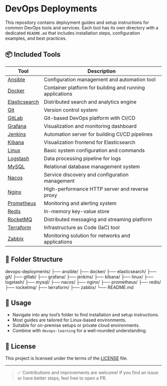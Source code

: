 # DevOps Deployments

This repository contains deployment guides and setup instructions for common DevOps tools and services. Each tool has its own directory with a dedicated `README.md` that includes installation steps, configuration examples, and best practices.

## 📦 Included Tools

| Tool         | Description                          |
|--------------|--------------------------------------|
| [Ansible](ansible/README.md)       | Configuration management and automation tool |
| [Docker](docker/README.md)         | Container platform for building and running applications |
| [Elasticsearch](elasticsearch/README.md) | Distributed search and analytics engine |
| [Git](git/README.md)               | Version control system |
| [GitLab](gitlab/README.md)         | Git-based DevOps platform with CI/CD |
| [Grafana](grafana/README.md)       | Visualization and monitoring dashboard |
| [Jenkins](jenkins/README.md)       | Automation server for building CI/CD pipelines |
| [Kibana](kibana/README.md)         | Visualization frontend for Elasticsearch |
| [Linux](linux/README.md)           | Basic system configuration and commands |
| [Logstash](logstash/README.md)     | Data processing pipeline for logs |
| [MySQL](mysql/README.md)           | Relational database management system |
| [Nacos](nacos/README.md)           | Service discovery and configuration management |
| [Nginx](nginx/README.md)           | High-performance HTTP server and reverse proxy |
| [Prometheus](prometheus/README.md) | Monitoring and alerting system |
| [Redis](redis/README.md)           | In-memory key-value store |
| [RocketMQ](rocketmq/README.md)     | Distributed messaging and streaming platform |
| [Terraform](terraform/README.md)   | Infrastructure as Code (IaC) tool |
| [Zabbix](zabbix/README.md)         | Monitoring solution for networks and applications |

## 📁 Folder Structure

devops-deployments/
├── ansible/
├── docker/
├── elasticsearch/
├── git/
├── gitlab/
├── grafana/
├── jenkins/
├── kibana/
├── linux/
├── logstash/
├── mysql/
├── nacos/
├── nginx/
├── prometheus/
├── redis/
├── rocketmq/
├── terraform/
├── zabbix/
└── README.md


## 🚀 Usage

- Navigate into any tool’s folder to find installation and setup instructions.
- Most guides are tailored for Linux-based environments.
- Suitable for on-premise setups or private cloud environments.
- Combine with `devops-learning` for a well-rounded understanding.

## 📜 License

This project is licensed under the terms of the [LICENSE](LICENSE) file.

---

> ✅ Contributions and improvements are welcome! If you find an issue or have better steps, feel free to open a PR.
